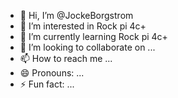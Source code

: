 - 👋 Hi, I’m @JockeBorgstrom
- 👀 I’m interested in Rock pi 4c+
- 🌱 I’m currently learning Rock pi 4c+
- 💞️ I’m looking to collaborate on ...
- 📫 How to reach me ...
- 😄 Pronouns: ...
- ⚡ Fun fact: ...

<!---
JockeBorgstrom/JockeBorgstrom is a ✨ special ✨ repository because its `README.md` (this file) appears on your GitHub profile.
You can click the Preview link to take a look at your changes.
--->
